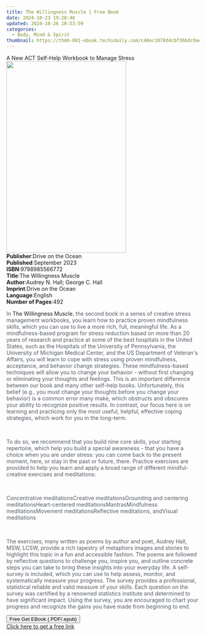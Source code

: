 ```yaml
---
title: The Willingness Muscle | Free Book
date: 2024-10-23 19:28:48
updated: 2024-10-26 10:53:59
categories:
  - Body, Mind & Spirit
thumbnail: https://thmb-001-ebook.techidaily.com/c48ec1078d4cbf36bdc9aed7c6812b941839f9e38c8b436ba9ebe3a0a5ac7ed7.jpg
---
```

<main id="book-container">
  <div class="flex flex-col">
    <div class="book-brief flex-1 py-6 px-4 sm:p-6 md:py-10 md:px-8">
      <!-- brief-->
      <div class="book-brief-main">
        A New ACT Self-Help Workbook to Manage Stress
      </div>
    </div>
    <div
      class="book-meta-info flex-1 grid gap-4 col-start-1 col-end-3 row-start-1 sm:mb-6 sm:grid-cols-4 lg:gap-6 lg:col-start-2 lg:row-end-6 lg:row-span-6 lg:mb-0"
    >
      <div
        class="book-meta-info-left place-content-center mt-4 p-4 text-sm leading-6 col-start-2 col-span-2 dark:text-slate-400"
      >
        <img
          class="w-full h-500 object-cover rounded-lg sm:h-255 sm:col-span-2 lg:col-span-full"
          src="https://img-001-ebook.techidaily.com/a41045b7c14eee646ad5ccd45aff976d6704536587874a7c9890570f5527ebe0.jpg"
          alt=""
          width="312"
          height="500"
        />
      </div>
      <div
        class="book-meta-info-right mt-2 col-start-1 row-start-2 col-span-3 self-center"
      >
        <!-- meta data  -->
        <div class="flex flex-col px-4 md:px-8">
          <div class="flex-1">
            <strong>Publisher</strong>:<span class="px-2"
              >Drive on the Ocean</span
            >
          </div>
          <div class="flex-1">
            <strong>Published</strong>:<span class="px-2">September 2023</span>
          </div>
          <div class="flex-1">
            <strong>ISBN</strong>:<span class="px-2">9798985566772</span>
          </div>
          <div class="flex-1">
            <strong>Title</strong>:<span class="px-2"
              >The Willingness Muscle</span
            >
          </div>
          <div class="flex-1">
            <strong>Author</strong>:<span class="px-2"
              >Audrey N. Hall; George C. Hall</span
            >
          </div>
          <div class="flex-1">
            <strong>Imprint</strong>:<span class="px-2"
              >Drive on the Ocean</span
            >
          </div>
          <div class="flex-1">
            <strong>Language</strong>:<span class="px-2">English</span>
          </div>
          <div class="flex-1">
            <strong>Number of Pages</strong>:<span class="px-2">492</span>
          </div>
        </div>
      </div>
    </div>
    <div class="book-description flex-1 py-6 px-4 sm:p-6 md:py-10 md:px-8">
      <div class="book-description-main">
        <div accordion-content="" id="description">
          <p>
            <span style="color: rgb(83, 90, 98)">In </span>The Willingness
            Muscle<span style="color: rgb(83, 90, 98)"
              >, the second book in a series of creative stress management
              workbooks, you learn how to practice proven mindfulness skills,
              which you can use to live a more rich, full, meaningful life. As a
              mindfulness-based program for stress reduction based on more than
              20 years of research and practice at some of the best hospitals in
              the United States, such as the Hospitals of the University of
              Pennsylvania, the University of Michigan Medical Center, and the
              US Department of Veteran's Affairs, you will learn to cope with
              stress using proven mindfulness, acceptance, and behavior change
              strategies. These mindfulness-based techniques will allow you to
              change your behavior - without first changing or eliminating your
              thoughts and feelings. This is an important difference between our
              book and many other self-help books. Unfortunately, this belief
              (e.g., you must change your thoughts before you change your
              behavior) is a common error many make, which obstructs and
              obscures your ability to recognize positive results. In contrast,
              our focus here is on learning and practicing only the most useful,
              helpful, effective coping strategies, which work for you in the
              long-term.</span
            >
          </p>
          <p><br /></p>
          <p>
            <span style="color: rgb(83, 90, 98)"
              >To do so, we recommend that you build nine core skills, your
              starting repertoire, which help you build a special awareness -
              that you have a choice when you are under stress: you can come
              back to the present moment, here, or stay in the past or future,
              there. Practice exercises are provided to help you learn and apply
              a broad range of different mindful-creative exercises and
              meditations:</span
            >
          </p>
          <p><br /></p>
          <span style="color: rgb(83, 90, 98)">Concentrative meditations</span
          ><span style="color: rgb(83, 90, 98)">Creative meditations</span
          ><span style="color: rgb(83, 90, 98)"
            >Grounding and centering meditations</span
          ><span style="color: rgb(83, 90, 98)">Heart-centered meditations</span
          ><span style="color: rgb(83, 90, 98)">Mantras</span
          ><span style="color: rgb(83, 90, 98)">Mindfulness meditations</span
          ><span style="color: rgb(83, 90, 98)">Movement meditations</span
          ><span style="color: rgb(83, 90, 98)"
            >Reflective meditations, and</span
          ><span style="color: rgb(83, 90, 98)">Visual meditations</span>
          <p><span style="color: rgb(83, 90, 98)">&nbsp;</span></p>
          <p>
            <span style="color: rgb(83, 90, 98)"
              >The exercises, many written as poems by author and poet, Audrey
              Hall, MSW, LCSW, provide a rich tapestry of metaphors images and
              stories to highlight this topic in a fun and accessible fashion.
              The poems are followed by reflective questions to challenge you,
              inspire you, and outline concrete steps you can take to bring
              these insights into your everyday life. A self-survey is included,
              which you can use to help assess, monitor, and systematically
              measure your progress. The survey provides a professional,
              statistical reliable and valid measure of your skills. Each
              question on the survey was certified by a renowned statistics
              institute and determined to have significant impact. Using the
              survey, you are encouraged to chart your progress and recognize
              the gains you have made from beginning to end.</span
            >
          </p>
        </div>
        <div class="accordion-fader"></div>
      </div>
    </div>
    <div class="book-excerpts flex-1 py-6 px-4 sm:p-6 md:py-10 md:px-8"></div>
    <div
      class="book-about-author flex-1 py-6 px-4 sm:p-6 md:py-10 md:px-8"
    ></div>
    <div class="book-free-get flex-1 py-6 px-4 sm:p-6 md:py-10 md:px-8">
      <button
        id="btn-free-get"
        class="bg-blue-500 hover:bg-blue-700 text-white font-bold py-2 px-4 rounded"
      >
        Free Get EBook (.PDF/.epub)
      </button>
      <div id="countdown-display" class="px-2 text-lg mt-2"></div>
      <a
        id="free-link"
        class="hidden bg-blue-500 hover:bg-blue-700 text-white font-bold py-2 px-4 rounded"
        href="https://www.ebooks.com/en-us/book/211165281/the-willingness-muscle/audrey-n-hall/"
        target="_blank"
        >Click here to get a free link</a
      >
    </div>
    <script>
      let countdownTime = 0;
      let countdownInterval = null;
      document
        .getElementById('btn-free-get')
        .addEventListener('click', startCountdown);
      function startCountdown() {
        countdownTime = new Date().getTime() + 60000 * 3;
        countdownInterval = setInterval(updateCountdown, 1000);
        document.getElementById('btn-free-get').disabled = true;
        document
          .getElementById('btn-free-get')
          .classList.add('bg-gray-500', 'cursor-not-allowed');
      }
      function updateCountdown() {
        let currentTime = new Date().getTime();
        let timeLeft = countdownTime - currentTime;
        let secondsLeft = Math.floor(timeLeft / 1000);
        document.getElementById('countdown-display').innerHTML =
          `Remaining time: ${secondsLeft} seconds.`;
        if (secondsLeft <= 0) {
          clearInterval(countdownInterval);
          document.getElementById('btn-free-get').classList.add('hidden');
          document.getElementById('free-link').classList.remove('hidden');
          document.getElementById('countdown-display').innerHTML = '';
        }
      }
    </script>
  </div>
</main>
